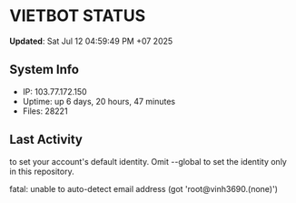 # VIETBOT STATUS
**Updated**: Sat Jul 12 04:59:49 PM +07 2025

## System Info
- IP: 103.77.172.150
- Uptime: up 6 days, 20 hours, 47 minutes
- Files: 28221

## Last Activity

to set your account's default identity.
Omit --global to set the identity only in this repository.

fatal: unable to auto-detect email address (got 'root@vinh3690.(none)')
